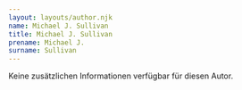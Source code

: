 ```yaml
---
layout: layouts/author.njk
name: Michael J. Sullivan
title: Michael J. Sullivan
prename: Michael J.
surname: Sullivan
---
```

Keine zusätzlichen Informationen verfügbar für diesen Autor.
